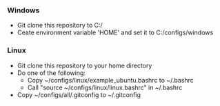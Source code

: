### Windows
+ Git clone this repository to C:/
+ Ceate environment variable 'HOME' and set it to C:/configs/windows

### Linux
+ Git clone this repository to your home directory
+ Do one of the following:
  + Copy ~/configs/linux/example_ubuntu.bashrc to ~/.bashrc
  + Call "source ~/configs/linux/linux.bashrc" in ~/.bashrc 
+ Copy ~/configs/all/.gitconfig to ~/.gitconfig
